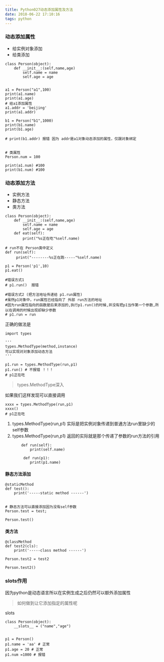 ```yaml
---
title: Python027动态添加属性及方法
date: 2018-06-22 17:10:16
tags: python
---
```


### 动态添加属性

- 给实例对象添加
- 给类添加

```
class Person(object):
    def __init__:(self,name,age)
        self.name = name
        self.age = age


a1 = Person("a1",100)
print(a1.name)
print(a1.age)
# 给a1添加属性
a1.addr = 'beijing'
print(a1.addr)

b1 = Person("b1",1000)
print(b1.name)
print(b1.age)

# print(b1.addr) 报错 因为 addr是a1对象动态添加的属性，仅跟对象绑定


# 类属性
Person.num = 100

print(a1.num) #100
print(b1.num) #100

```

### 动态添加方法

- 实例方法
- 静态方法
- 类方法

```
class Person(object):
    def __init__:(self,name,age)
        self.name = name
        self.age = age
    def eat(self):
        print("%s正在吃"%self.name)

# run不在 Person类中定义
def run(self):
     print("--------%s正在跑-----"%self.name)

p1 = Person('p1',10)
p1.eat()

#错误方式1
# p1.run()  报错

#错误方式2 (把方法地址传递给 p1.run属性)
#虽然p1对象中，run属性已经指向了 外部 run方法的地址
#因为run属性指向的函数是后来添加的,执行p1.run()的时候,并没有把p1当作第一个参数,所以在调用的时候出现却缺少参数
# p1.run = run 

```

正确的做法是

```
import types

'''
types.MethodType(method,instance) 
可以实现对对象添加动态方法
'''

p1.run = types.MethodType(run,p1) 
p1.run() # 不报错 ！！！
# p1正在吃
```

> types.MethodType深入

如果我们这样发现可以直接调用

```
xxxx = types.MethodType(run,p1) 
xxxx()
# p1正在吃
```

1.  types.MethodType(run,p1) 实际是把实例对象传递到普通方法run里缺少的self参数
2.  types.MethodType(run,p1) 返回的实际就是那个传递了参数的run方法的引用
    ```
        def run(self):
            print(self.name)

         def run(p1):
            print(p1.name)
    ```
#### 静态方法添加

```
@staticMethod
def test():
    print('-----static method ------')


# 静态方法可以直接添加因为没有self参数
Person.test = test;

Person.test()
```

#### 类方法

```
@classMethod
def test2(cls):
    print('-----class method ------')

Person.test2 = test2

Person.test2()

```

### slots作用

因为python是动态语言所以在实例生成之后仍然可以额外添加属性

> 如何做到让它添加指定的属性呢

slots

```
class Person(object):
    __slots__ = ("name","age")


p1 = Person()
p1.name = 'aa' # 正常
p1.age = 20 # 正常
p1.num =1000 # 报错

```